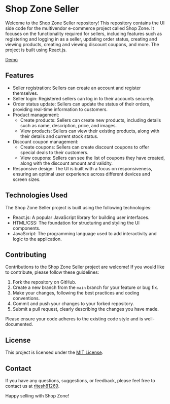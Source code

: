# Shop Zone Seller

Welcome to the Shop Zone Seller repository! This repository contains the UI side code for the multivendor e-commerce project called Shop Zone. It focuses on the functionality required for sellers, including features such as registering and logging in as a seller, updating order status, creating and viewing products, creating and viewing discount coupons, and more. The project is built using React.js.

[Demo](https://shop-zone-seller.web.app/)

## Features

- Seller registration: Sellers can create an account and register themselves.
- Seller login: Registered sellers can log in to their accounts securely.
- Order status update: Sellers can update the status of their orders, providing real-time information to customers.
- Product management:
  - Create products: Sellers can create new products, including details such as name, description, price, and images.
  - View products: Sellers can view their existing products, along with their details and current stock status.
- Discount coupon management:
  - Create coupons: Sellers can create discount coupons to offer special deals to their customers.
  - View coupons: Sellers can see the list of coupons they have created, along with the discount amount and validity.
- Responsive design: The UI is built with a focus on responsiveness, ensuring an optimal user experience across different devices and screen sizes.

## Technologies Used

The Shop Zone Seller project is built using the following technologies:

- React.js: A popular JavaScript library for building user interfaces.
- HTML/CSS: The foundation for structuring and styling the UI components.
- JavaScript: The programming language used to add interactivity and logic to the application.


## Contributing

Contributions to the Shop Zone Seller project are welcome! If you would like to contribute, please follow these guidelines:

1. Fork the repository on GitHub.
2. Create a new branch from the `main` branch for your feature or bug fix.
3. Make your changes, following the best practices and coding conventions.
4. Commit and push your changes to your forked repository.
5. Submit a pull request, clearly describing the changes you have made.

Please ensure your code adheres to the existing code style and is well-documented.

## License

This project is licensed under the [MIT License](LICENSE).

## Contact

If you have any questions, suggestions, or feedback, please feel free to contact us at [ritesh81269](mailto:ritesh81269@gmail.com).

Happy selling with Shop Zone!
